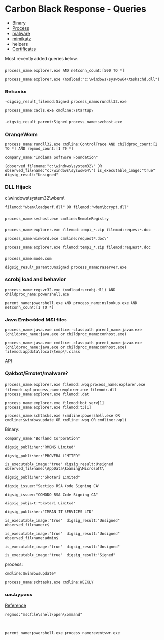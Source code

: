 # Carbon Black Response - Queries

* [Binary](binary.md)
* [Process](process.md)
* [malware](emotet.md)
* [mimikatz](mimikatz.md)
* [helpers](helpers.md)
* [Certificates](Certs.md)

Most recently added queries below.

###

`process_name:explorer.exe AND netconn_count:[500 TO *]`

`process_name:explorer.exe (modload:"c:\windows\syswow64\taskschd.dll")`



### Behavior

`-digsig_result_filemod:Signed process_name:rundll32.exe`

`process_name:cacls.exe cmdline:\startup\`

###

`-digsig_result_parent:Signed process_name:svchost.exe`

### OrangeWorm

`process_name:rundll32.exe cmdline:ControlTrace AND childproc_count:[2 TO *] AND regmod_count:[1 TO *]`

`company_name:"Indiana Software Foundation"`

`(observed_filename:"c:\windows\system32\" OR observed_filename:"c:\windows\syswow64\") is_executable_image:"true" digsig_result:"Unsigned"`



### DLL Hijack

c:\windows\system32\wbem\

`filemod:"wbem\loadperf.dll" OR filemod:"wbem\bcrypt.dll"`

###

`process_name:svchost.exe cmdline:RemoteRegistry`

###

`process_name:explorer.exe filemod:temp1_*.zip filemod:request*.doc`

`process_name:winword.exe cmdline:request*.doc\"`

`process_name:explorer.exe filemod:temp1_*.zip filemod:request*.doc`

###

`process_name:mode.com`

`digsig_result_parent:Unsigned process_name:raserver.exe`



### scrobj load and behavior

`process_name:regsvr32.exe (modload:scrobj.dll) AND childproc_name:powershell.exe`

`parent_name:powershell.exe AND process_name:nslookup.exe AND netconn_count:[1 TO *]`

### Java Embedded MSI files
`process_name:java.exe cmdline:-classpath parent_name:javaw.exe (childproc_name:java.exe or childproc_name:conhost.exe)`

`process_name:java.exe cmdline:-classpath parent_name:javaw.exe (childproc_name:java.exe or childproc_name:conhost.exe) filemod:appdata\local\temp\*.class`

[API](https://github.com/cparmn/CarbonBlackResponse/blob/master/msijar.py)




### Qakbot/Emotet/malware?

`process_name:explorer.exe filemod:.wpq`
`process_name:explorer.exe filemod:.wpl`
`process_name:explorer.exe filemod:.dll`
`process_name:explorer.exe filemod:.dat`

`process_name:explorer.exe filemod:bot_serv[1]`
`process_name:explorer.exe filemod:t3[1]`


`process_name:schtasks.exe (cmdline:powershell.exe OR cmdline:$windowsupdate OR cmdline:.wpq OR cmdline:.wpl)`

Binary:

`company_name:"Borland Corporation"`

`digsig_publisher:"RMBMS Limited"`

`digsig_publisher:"PROVERA LIMITED"`

`is_executable_image:"true" digsig_result:Unsigned observed_filename:\AppData\Roaming\Microsoft\`

`digsig_publisher:"Skotari Limited"`

`digsig_issuer:"Sectigo RSA Code Signing CA"`

`digsig_issuer:"COMODO RSA Code Signing CA"`

`digsig_subject:"Skotari Limited"`

`digsig_publisher:"IMRAN IT SERVICES LTD"`



```is_executable_image:"true"  digsig_result:"Unsigned" observed_filename:c$```

```is_executable_image:"true"  digsig_result:"Unsigned" observed_filename:admin$```

```is_executable_image:"true"  digsig_result:"Unsigned"```

```is_executable_image:"true"  digsig_result:"Signed"```


process:

`cmdline:$windowsupdate*`

`process_name:schtasks.exe cmdline:WEEKLY`


### uacbypass

[Reference](https://enigma0x3.net/2016/08/15/fileless-uac-bypass-using-eventvwr-exe-and-registry-hijacking/)

    regmod:"mscfile\shell\open\command"

<br>

    parent_name:powershell.exe process_name:eventvwr.exe
